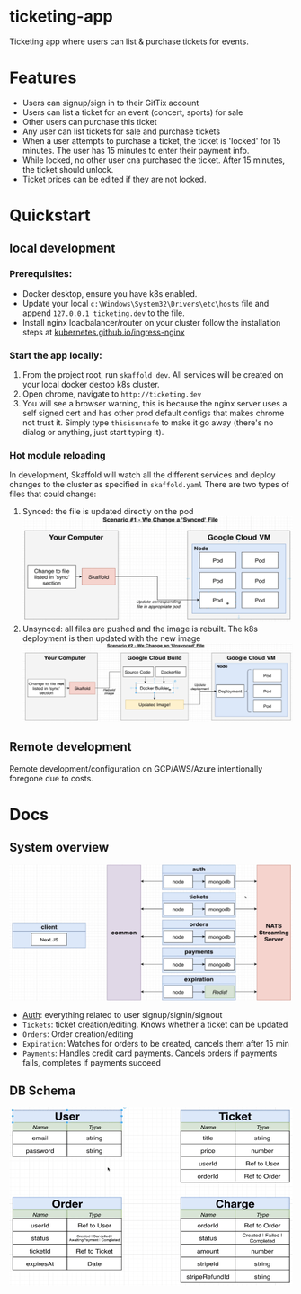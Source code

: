 # ticketing-app
Ticketing app where users can list &amp; purchase tickets for events.

# Features
- Users can signup/sign in to their GitTix account
- Users can list a ticket for an event (concert, sports) for sale
- Other users can purchase this ticket
- Any user can list tickets for sale and purchase tickets
- When a user attempts to purchase a ticket, the ticket is 'locked' for 15 minutes. The user has 15 minutes to enter their payment info.
- While locked, no other user cna purchased the ticket. After 15 minutes, the ticket should unlock.
- Ticket prices can be edited if they are not locked.

# Quickstart
## local development
### Prerequisites:
- Docker desktop, ensure you have k8s enabled.
- Update your local `c:\Windows\System32\Drivers\etc\hosts` file and append `127.0.0.1 ticketing.dev` to the file.
- Install nginx loadbalancer/router on your cluster follow the installation steps at [kubernetes.github.io/ingress-nginx](kubernetes.github.io/ingress-nginx)
### Start the app locally:
1. From the project root, run `skaffold dev`. All services will be created on your local docker destop k8s cluster.
2. Open chrome, navigate to `http://ticketing.dev`
3. You will see a browser warning, this is because the nginx server uses a self signed cert and has other prod default configs that makes chrome not trust it. Simply type `thisisunsafe` to make it go away (there's no dialog or anything, just start typing it).
### Hot module reloading
In development, Skaffold will watch all the different services and deploy changes to the cluster as specified in `skaffold.yaml`
There are two types of files that could change:
1. Synced: the file is updated directly on the pod
![sync-file-changed](docs/skaffold-dev-file-sync-1.png)
2. Unsynced: all files are pushed and the image is rebuilt. The k8s deployment is then updated with the new image
![unsync-file-changed](docs/skaffold-dev-file-sync-2.png)
## Remote development
Remote development/configuration on GCP/AWS/Azure intentionally foregone due to costs.

# Docs
## System overview
![system overview](docs/system-overview.png)
- [Auth](auth/README): everything related to user signup/signin/signout
- `Tickets`: ticket creation/editing. Knows whether a ticket can be updated
- `Orders`: Order creation/editing
- `Expiration`: Watches for orders to be created, cancels them after 15 min
- `Payments`: Handles credit card payments. Cancels orders if payments fails, completes if payments succeed
## DB Schema
![database schema](docs/db-schema.png)
